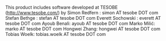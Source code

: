 This product includes software developed at
TESOBE (http://www.tesobe.com/)
by
Simon Redfern : simon AT tesobe DOT com
Stefan Bethge : stefan AT tesobe DOT com
Everett Sochowski : everett AT tesobe DOT com
Ayoub Benali: ayoub AT tesobe DOT com
Marko Milić: marko AT tesobe DOT com
Hongwei Zhang: hongwei AT tesobe DOT com
Tobias Woelk: tobias.woelk AT tesobe DOT com
